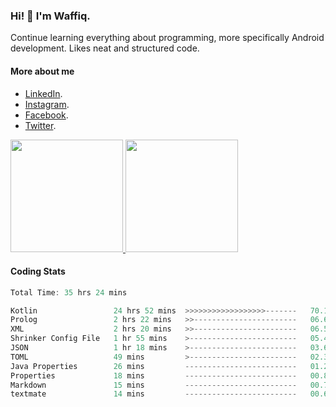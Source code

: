 ### Hi! 👋 I'm Waffiq.

Continue learning everything about programming, more specifically Android development. Likes neat and structured code.

#### More about me 
- [LinkedIn](https://www.linkedin.com/in/waffiqaziz/).
- [Instagram](https://www.instagram.com/waffiqaziz/).
- [Facebook](https://web.facebook.com/WaffiqAziz/).
- [Twitter](https://twitter.com/AzizWaffiq).

<p align="left">
<a href="https://github.com/waffiqaziz">
  <img height="180em" src="https://github-readme-stats-eight-theta.vercel.app/api?username=waffiqaziz&show_icons=true&theme=algolia&include_all_commits=true&count_private=true"/>
  <img height="180em" src="https://github-readme-stats-eight-theta.vercel.app/api/top-langs/?username=waffiqaziz&layout=compact&langs_count=8&theme=algolia"/>
</a>
</p>

#### Coding Stats
<!--START_SECTION:waka-->

```rust
Total Time: 35 hrs 24 mins

Kotlin                 24 hrs 52 mins  >>>>>>>>>>>>>>>>>>-------   70.12 %
Prolog                 2 hrs 22 mins   >>-----------------------   06.68 %
XML                    2 hrs 20 mins   >>-----------------------   06.58 %
Shrinker Config File   1 hr 55 mins    >------------------------   05.44 %
JSON                   1 hr 18 mins    >------------------------   03.69 %
TOML                   49 mins         >------------------------   02.34 %
Java Properties        26 mins         -------------------------   01.27 %
Properties             18 mins         -------------------------   00.85 %
Markdown               15 mins         -------------------------   00.71 %
textmate               14 mins         -------------------------   00.67 %
```

<!--END_SECTION:waka-->
